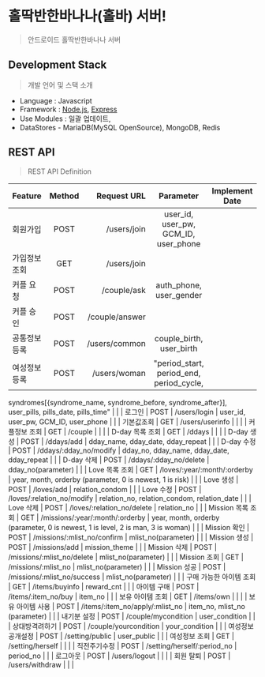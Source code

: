 # 홀딱반한바나나(홀바) 서버!
> 안드로이드 홀딱반한바나나 서버 

## Development Stack
> 개발 언어 및 스택 소개
  
- Language : Javascript
- Framework : [Node.js](https://nodejs.org/), [Express](http://expressjs.com/)	
- Use Modules : 일괄 업데이트,
- DataStores - MariaDB(MySQL OpenSource), MongoDB, Redis

## REST API 
> REST API Definition

| Feature |	Method	| Request URL |	Parameter	| Implement Date  |
| :------------ |	:-------:	| -----------------:|	:--------:	| :--------: |
| 회원가입 |	POST	| /users/join |	user_id, user_pw, GCM_ID, user_phone	| |
| 가입정보 조회 |	GET	| /users/join |		| |
| 커플 요청 |	POST	| /couple/ask |	auth_phone, user_gender	| |
| 커플 승인 |	POST	| /couple/answer |		| |
| 공통정보 등록 |	POST	| /users/common |	couple_birth, user_birth	| |
| 여성정보 등록 |	POST	| /users/woman |	"period_start, period_end, period_cycle,
syndromes[{syndrome_name, syndrome_before, syndrome_after}],
user_pills, pills_date, pills_time"	| |
| 로그인 |	POST	| /users/login |	user_id, user_pw, GCM_ID, user_phone	| |
| 기본값조회 |	GET	| /users/userinfo |		| |
| 커플정보 조회 |	GET	| /couple |		| |
| D-day 목록 조회 |	GET	| /ddays |		| |
| D-day 생성 |	POST	| /ddays/add |	dday_name, dday_date, dday_repeat	| |
| D-day 수정 |	POST	| /ddays/:dday_no/modify |	dday_no, dday_name, dday_date, dday_repeat	| |
| D-day 삭제 |	POST	| /ddays/:dday_no/delete |	dday_no(parameter)	| |
| Love 목록 조회 |	GET	| /loves/:year/:month/:orderby |	year, month, orderby (parameter, 0 is newest, 1 is risk)	| |
| Love 생성 |	POST	| /loves/add |	relation_condom	| |
| Love 수정 |	POST	| /loves/:relation_no/modify |	relation_no, relation_condom, relation_date	| |
| Love 삭제 |	POST	| /loves/:relation_no/delete |	relation_no	| |
| Mission 목록 조회 |	GET	| /missions/:year/:month/:orderby |	year, month, orderby (parameter, 0 is newest, 1 is level, 2 is man, 3 is woman)	| |
| Mission 확인 |	POST	| /missions/:mlist_no/confirm |	mlist_no(parameter)	| |
| Mission 생성 |	POST	| /missions/add |	mission_theme	| |
| Mission 삭제 |	POST	| /missions/:mlist_no/delete |	mlist_no(parameter)	| |
| Mission 조회 |	GET	| /missions/:mlist_no |	mlist_no(parameter)	| |
| Mission 성공 |	POST	| /missions/:mlist_no/success |	mlist_no(parameter)	| |
| 구매 가능한 아이템 조회 |	GET	| /items/buyinfo |	reward_cnt	| |
| 아이템 구매 |	POST	| /items/:item_no/buy |	item_no	| |
| 보유 아이템 조회 |	GET	| /items/own |		| |
| 보유 아이템 사용 |	POST	| /items/:item_no/apply/:mlist_no |	item_no, mlist_no (parameter)	| |
| 내기분 설정 |	POST	| /couple/mycondition |	user_condition	| |
| 상대방격려하기 |	POST	| /couple/yourcondition |	your_condition	| |
| 여성정보공개설정 |	POST	| /setting/public |	user_public	| |
| 여성정보 조회 |	GET	| /setting/herself |		| |
| 직전주기수정 |	POST	| /setting/herself/:period_no |	period_no	| |
| 로그아웃 |	POST	| /users/logout |		| |
| 회원 탈퇴 |	POST	| /users/withdraw |		| |